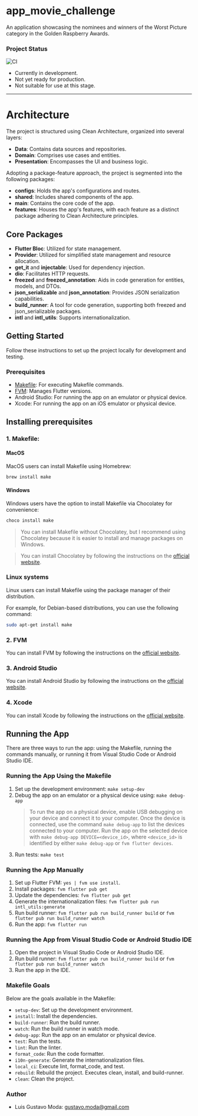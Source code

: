 # app_movie_challenge

An application showcasing the nominees and winners of the Worst Picture category in the Golden Raspberry Awards.

### Project Status
![CI](https://github.com/gustavomoda/app_movie_challenge/actions/workflows/ci.yml/badge.svg)

- Currently in development.
- Not yet ready for production.
- Not suitable for use at this stage.

---

# Architecture

The project is structured using Clean Architecture, organized into several layers:

- **Data**: Contains data sources and repositories.
- **Domain**: Comprises use cases and entities.
- **Presentation**: Encompasses the UI and business logic.

Adopting a package-feature approach, the project is segmented into the following packages:

- **configs**: Holds the app's configurations and routes.
- **shared**: Includes shared components of the app.
- **main**: Contains the core code of the app.
- **features**: Houses the app's features, with each feature as a distinct package adhering to Clean Architecture principles.

## Core Packages

- **Flutter Bloc**: Utilized for state management.
- **Provider**: Utilized for simplified state management and resource allocation.
- **get_it** and **injectable**: Used for dependency injection.
- **dio**: Facilitates HTTP requests.
- **freezed** and **freezed_annotation**: Aids in code generation for entities, models, and DTOs.
- **json_serializable** and **json_annotation**: Provides JSON serialization capabilities.
- **build_runner**: A tool for code generation, supporting both freezed and json_serializable packages.
- **intl** and **intl_utils**: Supports internationalization.

## Getting Started

Follow these instructions to set up the project locally for development and testing.

### Prerequisites

- [Makefile](https://www.gnu.org/software/make/manual/make.html): For executing Makefile commands.
- [FVM](https://fvm.app): Manages Flutter versions.
- Android Studio: For running the app on an emulator or physical device.
- Xcode: For running the app on an iOS emulator or physical device.


## Installing prerequisites

### 1. Makefile:


#### MacOS
MacOS users can install Makefile using Homebrew:
```bash
brew install make
```


####  Windows
Windows users have the option to install Makefile via Chocolatey for convenience:
```bash
choco install make
```

> You can install Makefile without Chocolatey, but I recommend using Chocolatey because it is easier to install and manage packages on Windows.

> You can install Chocolatey by following the instructions on the [official website](https://chocolatey.org/install).


### Linux systems
Linux users can install Makefile using the package manager of their distribution. 

For example, for Debian-based distributions, you can use the following command:

```bash
sudo apt-get install make
```

### 2. FVM

You can install FVM by following the instructions on the [official website](https://fvm.app).


### 3. Android Studio

You can install Android Studio by following the instructions on the [official website](https://developer.android.com/studio).


### 4. Xcode

You can install Xcode by following the instructions on the [official website](https://developer.apple.com/xcode/).

## Running the App

There are three ways to run the app: using the Makefile, running the commands manually, or running it from Visual Studio Code or Android Studio IDE.

### Running the App Using the Makefile

1. Set up the development environment: `make setup-dev`
2. Debug the app on an emulator or a physical device using: `make debug-app`
    > To run the app on a physical device, enable USB debugging on your device and connect it to your computer.
    > Once the device is connected, use the command `make debug-app` to list the devices connected to your computer.
    > Run the app on the selected device with `make debug-app DEVICE=<device_id>`, where `<device_id>` is identified by either `make debug-app` or `fvm flutter devices`.
3. Run tests: `make test`

### Running the App Manually

1. Set up Flutter FVM: `yes | fvm use install`.
2. Install packages: `fvm flutter pub get`
3. Update the dependencies: `fvm flutter pub get`
4. Generate the internationalization files: `fvm flutter pub run intl_utils:generate`
5. Run build runner: `fvm flutter pub run build_runner build` or `fvm flutter pub run build_runner watch`
6. Run the app: `fvm flutter run`

### Running the App from Visual Studio Code or Android Studio IDE

1. Open the project in Visual Studio Code or Android Studio IDE.
2. Run build runner: `fvm flutter pub run build_runner build` or `fvm flutter pub run build_runner watch`
3. Run the app in the IDE.

### Makefile Goals

Below are the goals available in the Makefile:

- `setup-dev`: Set up the development environment.
- `install`: Install the dependencies.
- `build-runner`: Run the build runner.
- `watch`: Run the build runner in watch mode.
- `debug-app`: Run the app on an emulator or physical device.
- `test`: Run the tests.
- `lint`: Run the linter.
- `format_code`: Run the code formatter.
- `i10n-generate`: Generate the internationalization files.
- `local_ci`: Execute lint, format_code, and test.
- `rebuild`: Rebuild the project. Executes clean, install, and build-runner.
- `clean`: Clean the project.
### Author
- Luis Gustavo Moda: gustavo.moda@gmail.com

